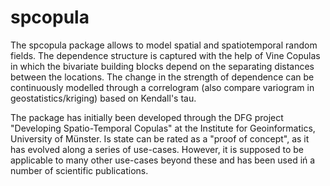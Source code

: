 # spcopula

The spcopula package allows to model spatial and spatiotemporal random fields. 
The dependence structure is captured with the help of Vine Copulas in which the bivariate building blocks depend on the separating distances between the locations. 
The change in the strength of dependence can be continuously modelled through a correlogram (also compare variogram in geostatistics/kriging) based on Kendall's tau.

The package has initially been developed through the DFG project "Developing Spatio-Temporal Copulas" at the Institute for Geoinformatics, University of Münster.
Is state can be rated as a "proof of concept", as it has evolved along a series of use-cases. 
However, it is supposed to be applicable to many other use-cases beyond these and has been used iń a number of scientific publications.

